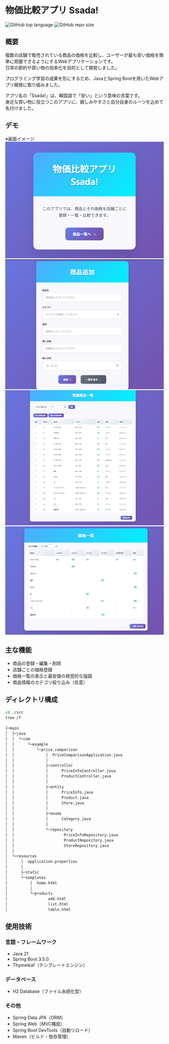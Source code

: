 # 物価比較アプリ Ssada!

![GitHub top language](https://img.shields.io/github/languages/top/ndkfsm/price-comparison)
![GitHub repo size](https://img.shields.io/github/repo-size/ndkfsm/price-comparison)

## 概要

複数の店舗で販売されている商品の価格を比較し、ユーザーが最も安い価格を簡単に把握できるようにするWebアプリケーションです。  
日常の節約や買い物の効率化を目的として開発しました。

プログラミング学習の成果を形にするため、JavaとSpring Bootを用いたWebアプリ開発に取り組みました。

アプリ名の「Ssada!」は、韓国語で「安い」という意味の言葉です。  
身近な買い物に役立つこのアプリに、親しみやすさと自分自身のルーツを込めて名付けました。


## デモ

※画面イメージ
![screenshot](./image/home.png)
![screenshot](./image/add.png)
![screenshot](./image/list.png)
![screenshot](./image/table.png)

## 主な機能

- 商品の登録・編集・削除
- 店舗ごとの価格登録
- 価格一覧の表示と最安値の視覚的な強調
- 商品情報のカテゴリ絞り込み（任意）

## ディレクトリ構成

```bash
cd ./src
tree /f

├─main
│  ├─java
│  │  └─com
│  │      └─example
│  │          └─price_comparison
│  │              │  PriceComparisonApplication.java
│  │              │
│  │              ├─controller
│  │              │      PriceInfoController.java
│  │              │      ProductController.java
│  │              │
│  │              ├─entity
│  │              │      PriceInfo.java
│  │              │      Product.java
│  │              │      Store.java
│  │              │
│  │              ├─enums
│  │              │      Category.java
│  │              │
│  │              └─repository
│  │                      PriceInfoRepository.java
│  │                      ProductRepository.java
│  │                      StoreRepository.java
│  │
│  └─resources
│      │  application.properties
│      │
│      ├─static
│      └─templates
│          │  home.html
│          │
│          └─products
│                  add.html
│                  list.html
│                  table.html
```

## 使用技術

### 言語・フレームワーク
- Java 21
- Spring Boot 3.5.0
- Thymeleaf（テンプレートエンジン）

### データベース
- H2 Database（ファイル永続化型）

### その他
- Spring Data JPA（ORM）
- Spring Web（MVC構成）
- Spring Boot DevTools（自動リロード）
- Maven（ビルド・依存管理）
